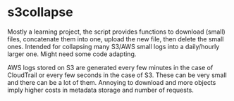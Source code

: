 s3collapse
==========
Mostly a learning project, the script provides functions to download (small) files, concatenate them into one, upload the new file, then delete the small ones. Intended for collapsing many S3/AWS small logs into a daily/hourly larger one. Might need some code adapting.

AWS logs stored on S3 are generated every few minutes in the case of CloudTrail or every few seconds in the case of S3. These can be very small and there can be a lot of them. Annoying to download and more objects imply higher costs in metadata storage and number of requests.
